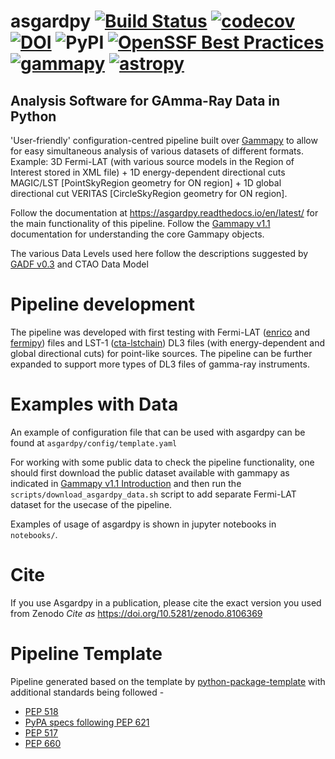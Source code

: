 # asgardpy [![Build Status](https://github.com/chaimain/asgardpy/actions/workflows/main.yml/badge.svg?branch=main)](https://github.com/chaimain/asgardpy/actions?query=branch%3Amain) [![codecov](https://codecov.io/gh/chaimain/asgardpy/branch/main/graph/badge.svg?token=0XEI9W8AKJ)](https://codecov.io/gh/chaimain/asgardpy) [![DOI](https://zenodo.org/badge/DOI/10.5281/zenodo.8106369.svg)](https://doi.org/10.5281/zenodo.8106369) ![PyPI](https://img.shields.io/pypi/v/asgardpy?label=pypi%20asgardpy) [![OpenSSF Best Practices](https://bestpractices.coreinfrastructure.org/projects/7699/badge)](https://bestpractices.coreinfrastructure.org/projects/7699) [![gammapy](https://img.shields.io/badge/powered%20by-gammapy-orange.svg?style=flat)](https://www.gammapy.org/) [![astropy](http://img.shields.io/badge/powered%20by-AstroPy-orange.svg?style=flat)](https://www.astropy.org/)

## Analysis Software for GAmma-Ray Data in Python

'User-friendly' configuration-centred pipeline built over [Gammapy](https://github.com/gammapy/gammapy) to allow for easy simultaneous analysis of various datasets of different formats.
Example: 3D Fermi-LAT (with various source models in the Region of Interest stored in XML file) + 1D energy-dependent directional cuts MAGIC/LST [PointSkyRegion geometry for ON region] + 1D global directional cut VERITAS [CircleSkyRegion geometry for ON region].

Follow the documentation at https://asgardpy.readthedocs.io/en/latest/ for the main functionality of this pipeline.
Follow the [Gammapy v1.1](https://docs.gammapy.org/1.1/) documentation for understanding the core Gammapy objects.

The various Data Levels	used here follow the descriptions suggested by [GADF v0.3](https://gamma-astro-data-formats.readthedocs.io/en/latest/) and CTAO Data Model

# Pipeline development

The pipeline was developed with first testing with Fermi-LAT ([enrico](https://enrico.readthedocs.io/en/latest/) and [fermipy](https://fermipy.readthedocs.io/en/latest/)) files and LST-1 ([cta-lstchain](https://cta-observatory.github.io/cta-lstchain/)) DL3 files (with energy-dependent and global directional cuts) for point-like sources.
The pipeline can be further expanded to support more types of DL3 files of gamma-ray instruments.

# Examples with Data
An example of configuration file that can be used with asgardpy can be found at ``asgardpy/config/template.yaml``

For working with some public data to check the pipeline functionality, one should first download the public dataset available with gammapy as indicated in [Gammapy v1.1 Introduction](https://docs.gammapy.org/1.1/getting-started/index.html) and then run the ``scripts/download_asgardpy_data.sh`` script to add separate Fermi-LAT dataset for the usecase of the pipeline.

Examples of usage of asgardpy is shown in jupyter notebooks in ``notebooks/``.

# Cite
If you use Asgardpy in a publication, please cite the exact version you used from Zenodo _Cite as_ https://doi.org/10.5281/zenodo.8106369

# Pipeline Template

Pipeline generated based on the template by [python-package-template](https://github.com/allenai/python-package-template) with additional standards being followed -

- [PEP 518](https://peps.python.org/pep-0518/)
- [PyPA specs following PEP 621](https://packaging.python.org/en/latest/specifications/declaring-project-metadata/#declaring-project-metadata)
- [PEP 517](https://peps.python.org/pep-0517)
- [PEP 660](https://peps.python.org/pep-0660/)
